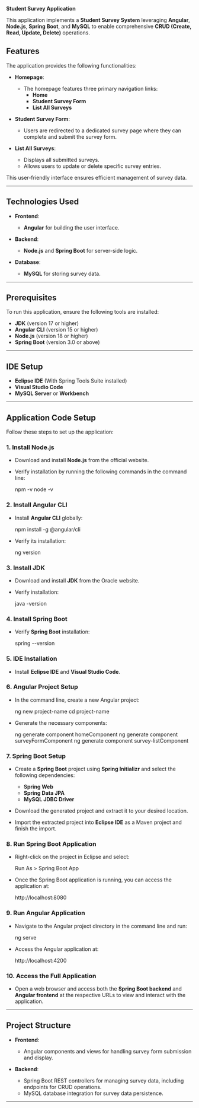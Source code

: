   **Student Survey Application**

This application implements a **Student Survey System** leveraging **Angular**, **Node.js**, **Spring Boot**, and **MySQL** to enable comprehensive **CRUD (Create, Read, Update, Delete)** operations.

## **Features**

The application provides the following functionalities:

- **Homepage**: 
  - The homepage features three primary navigation links:
    - **Home**
    - **Student Survey Form**
    - **List All Surveys**

- **Student Survey Form**:
  - Users are redirected to a dedicated survey page where they can complete and submit the survey form.

- **List All Surveys**:
  - Displays all submitted surveys.
  - Allows users to update or delete specific survey entries.

This user-friendly interface ensures efficient management of survey data.

---

## **Technologies Used**

- **Frontend**:  
  - **Angular** for building the user interface.
  
- **Backend**:  
  - **Node.js** and **Spring Boot** for server-side logic.
  
- **Database**:  
  - **MySQL** for storing survey data.

---

## **Prerequisites**

To run this application, ensure the following tools are installed:

- **JDK** (version 17 or higher)
- **Angular CLI** (version 15 or higher)
- **Node.js** (version 18 or higher)
- **Spring Boot** (version 3.0 or above)

---

## **IDE Setup**

- **Eclipse IDE** (With Spring Tools Suite installed)
- **Visual Studio Code**
- **MySQL Server** or **Workbench**

---

## **Application Code Setup**

Follow these steps to set up the application:

### **1. Install Node.js**

- Download and install **Node.js** from the official website.
- Verify installation by running the following commands in the command line:
 
  npm -v
  node -v
  

### **2. Install Angular CLI**

- Install **Angular CLI** globally:

  npm install -g @angular/cli

- Verify its installation:
 
  ng version
  

### **3. Install JDK**

- Download and install **JDK** from the Oracle website.
- Verify installation:

  java -version
  

### **4. Install Spring Boot**

- Verify **Spring Boot** installation:

  spring --version
  

### **5. IDE Installation**

- Install **Eclipse IDE** and **Visual Studio Code**.

### **6. Angular Project Setup**

- In the command line, create a new Angular project:

  ng new project-name
  cd project-name
  
- Generate the necessary components:
 
  ng generate component homeComponent
  ng generate component surveyFormComponent
  ng generate component survey-listComponent
  

### **7. Spring Boot Setup**

- Create a **Spring Boot** project using **Spring Initializr** and select the following dependencies:
  - **Spring Web**
  - **Spring Data JPA**
  - **MySQL JDBC Driver**

- Download the generated project and extract it to your desired location.

- Import the extracted project into **Eclipse IDE** as a Maven project and finish the import.

### **8. Run Spring Boot Application**

- Right-click on the project in Eclipse and select:

  Run As > Spring Boot App
  

- Once the Spring Boot application is running, you can access the application at:

  http://localhost:8080
 

### **9. Run Angular Application**

- Navigate to the Angular project directory in the command line and run:
  
  ng serve
 

- Access the Angular application at:
 
  http://localhost:4200
  

### **10. Access the Full Application**

- Open a web browser and access both the **Spring Boot backend** and **Angular frontend** at the respective URLs to view and interact with the application.

---

## **Project Structure**

- **Frontend**:  
  - Angular components and views for handling survey form submission and display.
  
- **Backend**:  
  - Spring Boot REST controllers for managing survey data, including endpoints for CRUD operations.
  - MySQL database integration for survey data persistence.

---


